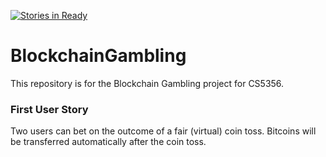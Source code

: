 [![Stories in Ready](https://badge.waffle.io/HarrisonGregg/BlockchainGambling.png?label=ready&title=Ready)](https://waffle.io/HarrisonGregg/BlockchainGambling)
# BlockchainGambling
This repository is for the Blockchain Gambling project for CS5356.

### First User Story

Two users can bet on the outcome of a fair (virtual) coin toss. Bitcoins will be transferred automatically after the coin toss.



